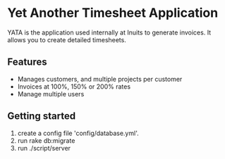 Yet Another Timesheet Application
===

YATA is the application used internally at Inuits to generate invoices. It allows you to create detailed timesheets.

Features
---

* Manages customers, and multiple projects per customer
* Invoices at 100%, 150% or 200% rates
* Manage multiple users

Getting started
---

1. create a config file 'config/database.yml'.
2. run rake db:migrate
3. run ./script/server
